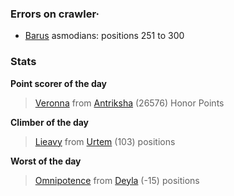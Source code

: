 ### Errors on crawler·
- [Barus](/#/ranking/Barus) asmodians: positions 251 to 300


### Stats

**Point scorer of the day**
>[Veronna](/#/character/Antriksha/744581) from [Antriksha](/#/ranking/Antriksha)  (26576) Honor Points


**Climber of the day**
>[Lieavy](/#/character/Urtem/1551871) from [Urtem](/#/ranking/Urtem)  (103) positions


**Worst of the day**
>[Omnipotence](/#/character/Deyla/61451) from [Deyla](/#/ranking/Deyla)  (-15) positions


